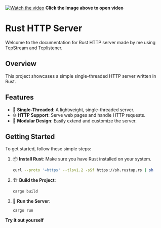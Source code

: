 
[![Watch the video](https://img.youtube.com/vi/Qf7aRSdWo1Q/0.jpg)](https://www.youtube.com/watch?v=Qf7aRSdWo1Q)
**Click the Image above to open video**

# Rust HTTP Server

Welcome to the documentation for Rust HTTP server made by me using TcpStream and Tcplistener.

## Overview

This project showcases a simple single-threaded HTTP server written in Rust.

## Features

- 🚀 **Single-Threaded**: A lightweight, single-threaded server.
- 🌐 **HTTP Support**: Serve web pages and handle HTTP requests.
- 🧩 **Modular Design**: Easily extend and customize the server.

## Getting Started

To get started, follow these simple steps:

1. 📦 **Install Rust**: Make sure you have Rust installed on your system.

   ```sh
   curl --proto '=https' --tlsv1.2 -sSf https://sh.rustup.rs | sh
2. 🏗️ **Build the Project**:

   ```sh
   cargo build
3. 🚀 **Run the Server**:
   ```sh
   cargo run
   
**Try it out yourself**

   




